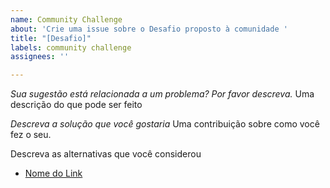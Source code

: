```yaml
---
name: Community Challenge
about: 'Crie uma issue sobre o Desafio proposto à comunidade '
title: "[Desafio]"
labels: community challenge
assignees: ''

---
```


*Sua sugestão está relacionada a um problema? Por favor descreva.*
Uma descrição do que pode ser feito

*Descreva a solução que você gostaria*
Uma contribuição sobre como você fez o seu.

Descreva as alternativas que você considerou
- [Nome do Link](URL)
